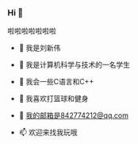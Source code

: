 ### Hi  👋

啦啦啦啦啦啦啦

- 🔭 我是刘新伟

- 🌱 我是计算机科学与技术的一名学生

- 👯 我会一些C语言和C++

- 🤔 我喜欢打篮球和健身

- 💬 我的邮箱是842774212@qq.com

- 📫 欢迎来找我玩哦

